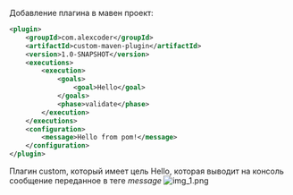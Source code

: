 Добавление плагина в мавен проект:
```xml
<plugin>
    <groupId>com.alexcoder</groupId>
    <artifactId>custom-maven-plugin</artifactId>
    <version>1.0-SNAPSHOT</version>
    <executions>
        <execution>
            <goals>
                <goal>Hello</goal>
            </goals>
            <phase>validate</phase>
        </execution>
    </executions>
    <configuration>
        <message>Hello from pom!</message>
    </configuration>
</plugin>
```

Плагин custom, который имеет цель Hello, которая выводит на консоль сообщение переданное в теге *message*
![img_1.png](img_1.png)
     